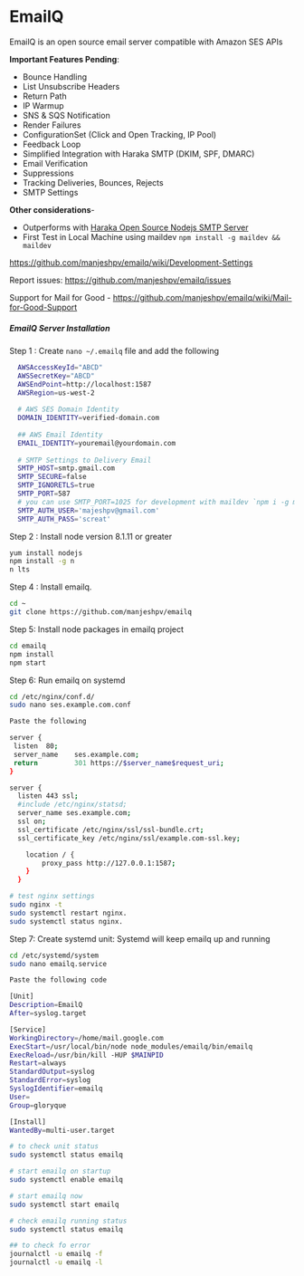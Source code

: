 # EmailQ

EmailQ is an open source email server compatible with Amazon SES APIs

**Important Features Pending**:

- Bounce Handling
- List Unsubscribe Headers
- Return Path
- IP Warmup
- SNS & SQS Notification
- Render Failures
- ConfigurationSet (Click and Open Tracking, IP Pool)
- Feedback Loop
- Simplified Integration with Haraka SMTP (DKIM, SPF, DMARC)
- Email Verification
- Suppressions
- Tracking Deliveries, Bounces, Rejects
- SMTP Settings


**Other considerations**-

- Outperforms with [Haraka Open Source Nodejs SMTP Server](https://github.com/haraka/Haraka)
- First Test in Local Machine using maildev `npm install -g maildev && maildev`

https://github.com/manjeshpv/emailq/wiki/Development-Settings

Report issues: https://github.com/manjeshpv/emailq/issues

Support for Mail for Good - https://github.com/manjeshpv/emailq/wiki/Mail-for-Good-Support

##### EmailQ Server Installation

Step 1 : Create `nano ~/.emailq` file and add the following
```sh
  AWSAccessKeyId="ABCD"
  AWSSecretKey="ABCD"
  AWSEndPoint=http://localhost:1587
  AWSRegion=us-west-2
  
  # AWS SES Domain Identity
  DOMAIN_IDENTITY=verified-domain.com
  
  ## AWS Email Identity
  EMAIL_IDENTITY=youremail@yourdomain.com
  
  # SMTP Settings to Delivery Email
  SMTP_HOST=smtp.gmail.com
  SMTP_SECURE=false
  SMTP_IGNORETLS=true
  SMTP_PORT=587
  # you can use SMTP_PORT=1025 for development with maildev `npm i -g maildev; maildev`
  SMTP_AUTH_USER='majeshpv@gmail.com'
  SMTP_AUTH_PASS='screat'
```

Step 2 : Install node version 8.1.11 or greater
```sh
yum install nodejs
npm install -g n
n lts

```

Step 4 : Install emailq.
```sh
cd ~
git clone https://github.com/manjeshpv/emailq
```

Step 5: Install node packages in emailq project

```sh
cd emailq
npm install
npm start
```

Step 6: Run emailq on systemd

```sh
cd /etc/nginx/conf.d/
sudo nano ses.example.com.conf

Paste the following 

server {
 listen  80;
 server_name    ses.example.com;
 return         301 https://$server_name$request_uri;
}

server {
  listen 443 ssl;
  #include /etc/nginx/statsd;
  server_name ses.example.com;
  ssl on;
  ssl_certificate /etc/nginx/ssl/ssl-bundle.crt;
  ssl_certificate_key /etc/nginx/ssl/example.com-ssl.key;

    location / {
        proxy_pass http://127.0.0.1:1587;
    }
  }

# test nginx settings
sudo nginx -t
sudo systemctl restart nginx.
sudo systemctl status nginx.
```

Step 7: Create systemd unit: Systemd will keep emailq up and running

```sh
cd /etc/systemd/system
sudo nano emailq.service

Paste the following code

[Unit]
Description=EmailQ
After=syslog.target

[Service]
WorkingDirectory=/home/mail.google.com
ExecStart=/usr/local/bin/node node_modules/emailq/bin/emailq
ExecReload=/usr/bin/kill -HUP $MAINPID
Restart=always
StandardOutput=syslog
StandardError=syslog
SyslogIdentifier=emailq
User=
Group=gloryque

[Install]
WantedBy=multi-user.target

# to check unit status
sudo systemctl status emailq

# start emailq on startup
sudo systemctl enable emailq

# start emailq now
sudo systemctl start emailq

# check emailq running status
sudo systemctl status emailq

## to check fo error
journalctl -u emailq -f
journalctl -u emailq -l
```
